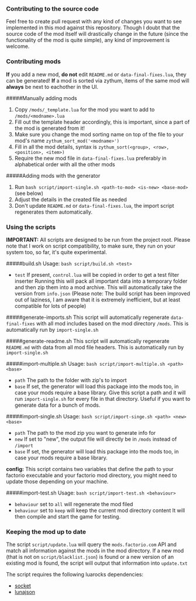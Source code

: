 ### Contributing to the source code
Feel free to create pull request with any kind of changes you want to see implemented in this mod against this repository. Though I doubt that the source code of the mod itself will drastically change in the future (since the functionality of the mod is quite simple), any kind of improvement is welcome.

### Contributing mods 
**If** you add a new mod, **do not** edit `README.md` or `data-final-fixes.lua`, they can be generated!
**If** a mod is sorted via zythum, items of the same mod will **always** be next to eachother in the UI.

#####Manually adding mods
1. Copy `/mods/_template.lua` for the mod you want to add to `/mods/<modname>.lua`
2. Fill out the template header accordingly, this is important, since a part of the mod is generated from it!
2. Make sure you change the mod sorting name on top of the file to your mod's name `zythum_sort_mod('<modname>')`
3. Fill in all the mod details, syntax is `zythum_sort(<group>, <row>, <position>, <item>)`
3. Require the new mod file in `data-final-fixes.lua` preferably in alphabetical order with all the other mods

#####Adding mods with the generator
1. Run `bash script/import-single.sh <path-to-mod> <is-new> <base-mod>` (see below)
2. Adjust the details in the created file as needed
3. Don't update `README.md` or `data-final-fixes.lua`, the import script regenerates them automatically.

### Using the scripts
**IMPORTANT:** All scripts are designed to be run from the project root. Please note that I work on script compatibility, to make sure, they run on your system too, so far, it's quite experimental.

#####build.sh
Usage: `bash script/build.sh <test>`    
- `test` If present, `control.lua` will be copied in order to get a test filter inserter
Running this will pack all important data into a temporary folder and then zip them into a mod archive. This will automatically take the version from `info.json` (Please note: The build script has been improved out of laziness, I am aware that it is extremely inefficient, but at least compatible for lots of people)

#####generate-imports.sh
This script will automatically regenerate `data-final-fixes` with all mod includes based on the mod directory `/mods`. This is automatically run by `import-single.sh`

#####generate-readme.sh
This script will automatically regenerate `README.md` with data from all mod file headers. This is automatically run by `import-single.sh`

#####import-multiple.sh
Usage: `bash script/import-multiple.sh <path> <base>`    
- `path` The path to the folder with zip's to import
- `base` If set, the generator will load this package into the mods too, in case your mods require a base library.
Give this script a path and it will run `import-single.sh` for every file in that directory. Useful if you want to generate data for a bunch of mods.

#####import-single.sh
Usage: `bash script/import-singe.sh <path> <new> <base>`
- `path` The path to the mod zip you want to generate info for
- `new` If set to "new", the output file will directly be in `/mods` instead of `/import`
- `base` If set, the generator will load this package into the mods too, in case your mods require a base library.

**config:** This script contains two variables that define the path to your factorio executable and your factorio mod directory, you might need to update those depending on your machine.

#####import-test.sh
Usage: `bash script/import-test.sh <behaviour>`
- `behaviour` set to `all` will regenerate the mod filed
- `behaviour` set to `keep` will keep the current mod directory content
It will then compile and start the game for testing.

### Keeping the mod up to date
The script `script/update.lua` will query the `mods.factorio.com` API and match all information against the mods in the mod directory. If a new mod (that is not on `script/blacklist.json`) is found or a new version of an existing mod is found, the script will output that information into `update.txt`

The script requires the following luarocks dependencies:
- [socket](https://luarocks.org/modules/luarocks/luasocket)
- [lunajson](https://luarocks.org/modules/grafi/lunajson)
